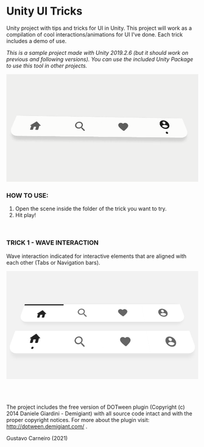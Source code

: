 # Unity UI Tricks
Unity project with tips and tricks for UI in Unity. This project will work as a compilation of cool interactions/animations for UI I've done. Each trick includes a demo of use.

*This is a sample project made with Unity 2019.2.6 (but it should work on previous and following versions). You can use the included Unity Package to use this tool in other projects.*

![Demo_gifs](Demo_gifs/GustavoCarneiro_UI_NavBar_Complete.gif)

### HOW TO USE:
1. Open the scene inside the folder of the trick you want to try.
2. Hit play!

<br>

### TRICK 1 - WAVE INTERACTION

Wave interaction indicated for interactive elements that are aligned with each other (Tabs or Navigation bars).

![Demo_gifs](Demo_gifs/GustavoCarneiro_UI_WaveInteraction.gif)

<br>
<br>

The project includes the free version of DOTween plugin (Copyright (c) 2014 Daniele Giardini - Demigiant) with all source code intact and with the proper copyright notices. For more about the plugin visit: http://dotween.demigiant.com/ .

Gustavo Carneiro (2021)
